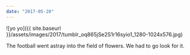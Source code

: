 ```yaml
---
date: "2017-05-20"
---
```


![yo yo]({{ site.baseurl }}/assets/images/2017/tumblr_oq865jSe2S1r16syio1_1280-1024x576.jpg)

The football went astray into the field of flowers. We had to go look for it.
